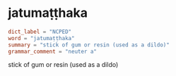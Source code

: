 # jatumaṭṭhaka

``` toml
dict_label = "NCPED"
word = "jatumaṭṭhaka"
summary = "stick of gum or resin (used as a dildo)"
grammar_comment = "neuter a"
```

stick of gum or resin (used as a dildo)

